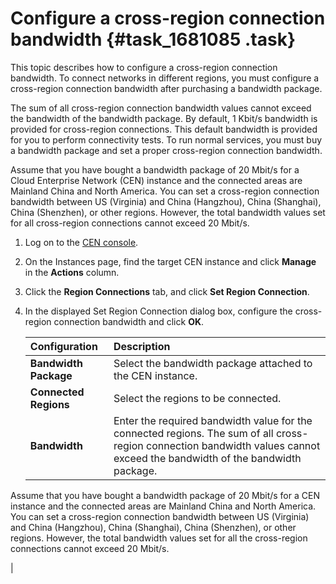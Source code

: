 # Configure a cross-region connection bandwidth {#task_1681085 .task}

This topic describes how to configure a cross-region connection bandwidth. To connect networks in different regions, you must configure a cross-region connection bandwidth after purchasing a bandwidth package.

The sum of all cross-region connection bandwidth values cannot exceed the bandwidth of the bandwidth package. By default, 1 Kbit/s bandwidth is provided for cross-region connections. This default bandwidth is provided for you to perform connectivity tests. To run normal services, you must buy a bandwidth package and set a proper cross-region connection bandwidth.

Assume that you have bought a bandwidth package of 20 Mbit/s for a Cloud Enterprise Network \(CEN\) instance and the connected areas are Mainland China and North America. You can set a cross-region connection bandwidth between US \(Virginia\) and China \(Hangzhou\), China \(Shanghai\), China \(Shenzhen\), or other regions. However, the total bandwidth values set for all cross-region connections cannot exceed 20 Mbit/s.

1.  Log on to the [CEN console](https://partners-intl.console.aliyun.com/#/cbn).
2.  On the Instances page, find the target CEN instance and click **Manage** in the **Actions** column.
3.  Click the **Region Connections** tab, and click **Set Region Connection**.
4.  In the displayed Set Region Connection dialog box, configure the cross-region connection bandwidth and click **OK**. 

    |Configuration|Description|
    |:------------|:----------|
    |**Bandwidth Package**|Select the bandwidth package attached to the CEN instance.|
    |**Connected Regions**|Select the regions to be connected.|
    |**Bandwidth**|Enter the required bandwidth value for the connected regions. The sum of all cross-region connection bandwidth values cannot exceed the bandwidth of the bandwidth package.

 Assume that you have bought a bandwidth package of 20 Mbit/s for a CEN instance and the connected areas are Mainland China and North America. You can set a cross-region connection bandwidth between US \(Virginia\) and China \(Hangzhou\), China \(Shanghai\), China \(Shenzhen\), or other regions. However, the total bandwidth values set for all the cross-region connections cannot exceed 20 Mbit/s.

 |


